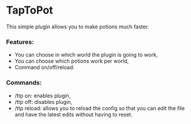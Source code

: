 # TapToPot
This simple plugin allows you to make potions much faster.
### Features:
- You can choose in which world the plugin is going to work,
- You can choose which potions work per world,
- Command on/off/reload.
### Commands:
- /ttp on: enables plugin,
- /ttp off: disables plugin,
- /ttp reload: allows you to reload the config so that you can edit the file and have the latest edits without having to reset.

